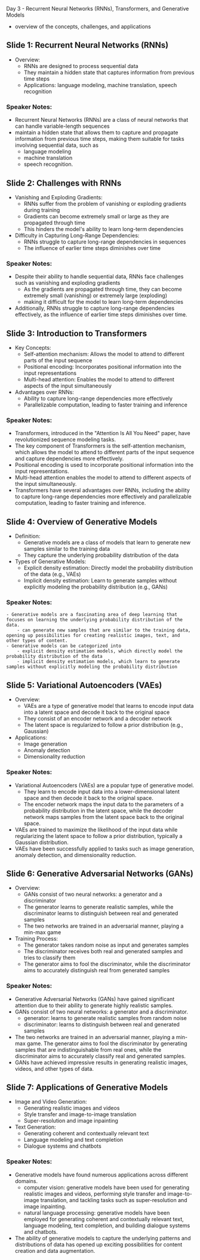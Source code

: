Day 3 - Recurrent Neural Networks (RNNs), Transformers, and Generative Models

- overview of the concepts, challenges, and applications

## Slide 1: Recurrent Neural Networks (RNNs)
- Overview:
  - RNNs are designed to process sequential data
  - They maintain a hidden state that captures information from previous time steps
  - Applications: language modeling, machine translation, speech recognition


### Speaker Notes:
- Recurrent Neural Networks (RNNs) are a class of neural networks that can handle variable-length sequences
- maintain a hidden state that allows them to capture and propagate information from previous time steps, making them suitable for tasks involving sequential data, such as
  - language modeling
  - machine translation
  - speech recognition.

## Slide 2: Challenges with RNNs
- Vanishing and Exploding Gradients:
  - RNNs suffer from the problem of vanishing or exploding gradients during training
  - Gradients can become extremely small or large as they are propagated through time
  - This hinders the model's ability to learn long-term dependencies
- Difficulty in Capturing Long-Range Dependencies:
  - RNNs struggle to capture long-range dependencies in sequences
  - The influence of earlier time steps diminishes over time


### Speaker Notes:
- Despite their ability to handle sequential data, RNNs face challenges such as vanishing and exploding gradients
  - As the gradients are propagated through time, they can become extremely small (vanishing) or extremely large (exploding)
  - making it difficult for the model to learn long-term dependencies
- Additionally, RNNs struggle to capture long-range dependencies effectively, as the influence of earlier time steps diminishes over time.

## Slide 3: Introduction to Transformers
- Key Concepts:
  - Self-attention mechanism: Allows the model to attend to different parts of the input sequence
  - Positional encoding: Incorporates positional information into the input representations
  - Multi-head attention: Enables the model to attend to different aspects of the input simultaneously
- Advantages over RNNs:
  - Ability to capture long-range dependencies more effectively
  - Parallelizable computation, leading to faster training and inference


### Speaker Notes:

- Transformers, introduced in the "Attention Is All You Need" paper, have revolutionized sequence modeling tasks.
- The key component of Transformers is the self-attention mechanism, which allows the model to attend to different parts of the input sequence and capture dependencies more effectively.
- Positional encoding is used to incorporate positional information into the input representations.
- Multi-head attention enables the model to attend to different aspects of the input simultaneously.
- Transformers have several advantages over RNNs, including the ability to capture long-range dependencies more effectively and parallelizable computation, leading to faster training and inference.

## Slide 4: Overview of Generative Models
- Definition:
  - Generative models are a class of models that learn to generate new samples similar to the training data
  - They capture the underlying probability distribution of the data
- Types of Generative Models:
  - Explicit density estimation: Directly model the probability distribution of the data (e.g., VAEs)
  - Implicit density estimation: Learn to generate samples without explicitly modeling the probability distribution (e.g., GANs)


### Speaker Notes:

    - Generative models are a fascinating area of deep learning that focuses on learning the underlying probability distribution of the data.
        - can generate new samples that are similar to the training data, opening up possibilities for creating realistic images, text, and other types of content.
    - Generative models can be categorized into
        - explicit density estimation models, which directly model the probability distribution of the data
        - implicit density estimation models, which learn to generate samples without explicitly modeling the probability distribution

## Slide 5: Variational Autoencoders (VAEs)
- Overview:
  - VAEs are a type of generative model that learns to encode input data into a latent space and decode it back to the original space
  - They consist of an encoder network and a decoder network
  - The latent space is regularized to follow a prior distribution (e.g., Gaussian)
- Applications:
  - Image generation
  - Anomaly detection
  - Dimensionality reduction


### Speaker Notes:
 - Variational Autoencoders (VAEs) are a popular type of generative model.
    - They learn to encode input data into a lower-dimensional latent space and then decode it back to the original space.
    - The encoder network maps the input data to the parameters of a probability distribution in the latent space, while the decoder network maps samples from the latent space back to the original space.
 - VAEs are trained to maximize the likelihood of the input data while regularizing the latent space to follow a prior distribution, typically a Gaussian distribution.
 - VAEs have been successfully applied to tasks such as image generation, anomaly detection, and dimensionality reduction.

## Slide 6: Generative Adversarial Networks (GANs)
- Overview:
  - GANs consist of two neural networks: a generator and a discriminator
  - The generator learns to generate realistic samples, while the discriminator learns to distinguish between real and generated samples
  - The two networks are trained in an adversarial manner, playing a min-max game
- Training Process:
  - The generator takes random noise as input and generates samples
  - The discriminator receives both real and generated samples and tries to classify them
  - The generator aims to fool the discriminator, while the discriminator aims to accurately distinguish real from generated samples


### Speaker Notes:
 - Generative Adversarial Networks (GANs) have gained significant attention due to their ability to generate highly realistic samples.
 - GANs consist of two neural networks: a generator and a discriminator.
   - generator: learns to generate realistic samples from random noise
   - discriminator: learns to distinguish between real and generated samples
- The two networks are trained in an adversarial manner, playing a min-max game. The generator aims to fool the discriminator by generating samples that are indistinguishable from real ones, while the discriminator aims to accurately classify real and generated samples.
- GANs have achieved impressive results in generating realistic images, videos, and other types of data.

## Slide 7: Applications of Generative Models
- Image and Video Generation:
  - Generating realistic images and videos
  - Style transfer and image-to-image translation
  - Super-resolution and image inpainting
- Text Generation:
  - Generating coherent and contextually relevant text
  - Language modeling and text completion
  - Dialogue systems and chatbots


### Speaker Notes:
- Generative models have found numerous applications across different domains.
  - computer vision: generative models have been used for generating realistic images and videos, performing style transfer and image-to-image translation, and tackling tasks such as super-resolution and image inpainting.
  - natural language processing: generative models have been employed for generating coherent and contextually relevant text, language modeling, text completion, and building dialogue systems and chatbots.
- The ability of generative models to capture the underlying patterns and distributions of data has opened up exciting possibilities for content creation and data augmentation.
